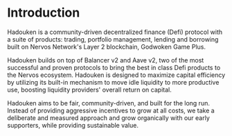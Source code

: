 # Introduction

Hadouken is a community-driven decentralized finance (Defi) protocol with a suite of products: trading, portfolio management, lending and borrowing built on Nervos Network's Layer 2 blockchain, Godwoken Game Plus.

Hadouken builds on top of Balancer v2 and Aave v2, two of the most successful and proven protocols to bring the best in class Defi products to the Nervos ecosystem. Hadouken is designed to maximize capital efficiency by utilizing its built-in mechanism to move idle liquidity to more productive use, boosting liquidity providers' overall return on capital.

Hadouken aims to be fair, community-driven, and built for the long run. Instead of providing aggressive incentives to grow at all costs, we take a deliberate and measured approach and grow organically with our early supporters, while providing sustainable value.
